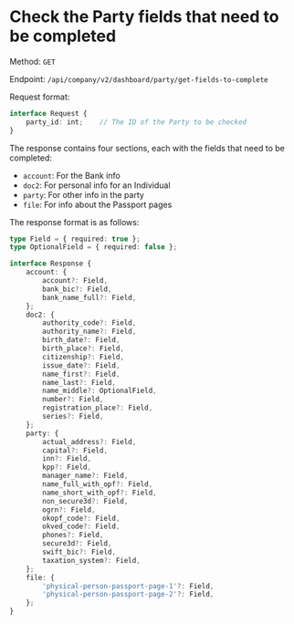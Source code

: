 # Check the Party fields that need to be completed

Method: `GET`

Endpoint: `/api/company/v2/dashboard/party/get-fields-to-complete`

Request format:

```ts
interface Request {
    party_id: int;    // The ID of the Party to be checked
}
```

The response contains four sections, each with the fields that need to be completed:

- `account`: For the Bank info
- `doc2`: For personal info for an Individual
- `party`: For other info in the party
- `file`: For info about the Passport pages

The response format is as follows:

```ts
type Field = { required: true };
type OptionalField = { required: false };

interface Response {
    account: {
        account?: Field,
        bank_bic?: Field,
        bank_name_full?: Field,
    };
    doc2: {
        authority_code?: Field,
        authority_name?: Field,
        birth_date?: Field,
        birth_place?: Field,
        citizenship?: Field,
        issue_date?: Field,
        name_first?: Field,
        name_last?: Field,
        name_middle?: OptionalField,
        number?: Field,
        registration_place?: Field,
        series?: Field,
    };
    party: {
        actual_address?: Field,
        capital?: Field,
        inn?: Field,
        kpp?: Field,
        manager_name?: Field,
        name_full_with_opf?: Field,
        name_short_with_opf?: Field,
        non_secure3d?: Field,
        ogrn?: Field,
        okopf_code?: Field,
        okved_code?: Field,
        phones?: Field,
        secure3d?: Field,
        swift_bic?: Field,
        taxation_system?: Field,
    };
    file: {
        'physical-person-passport-page-1'?: Field,
        'physical-person-passport-page-2'?: Field,
    };
}
```
